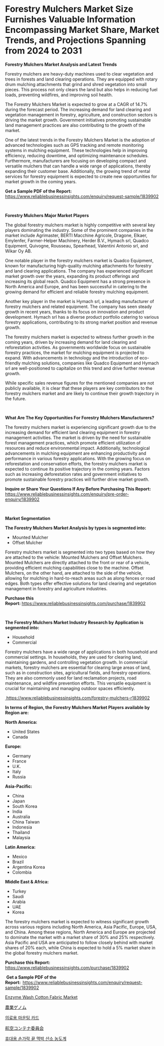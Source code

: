 <p><h1>Forestry Mulchers Market Size Furnishes Valuable Information Encompassing Market Share, Market Trends, and Projections Spanning from 2024 to 2031</h1></p><p><strong>Forestry Mulchers Market Analysis and Latest Trends</strong></p>
<p><p>Forestry mulchers are heavy-duty machines used to clear vegetation and trees in forests and land clearing operations. They are equipped with rotary drum mulching attachments that grind and shred vegetation into small pieces. This process not only clears the land but also helps in reducing fuel loads, preventing wildfires, and improving soil health.</p><p>The Forestry Mulchers Market is expected to grow at a CAGR of 14.7% during the forecast period. The increasing demand for land clearing and vegetation management in forestry, agriculture, and construction sectors is driving the market growth. Government initiatives promoting sustainable land management practices are also contributing to the growth of the market.</p><p>One of the latest trends in the Forestry Mulchers Market is the adoption of advanced technologies such as GPS tracking and remote monitoring systems in mulching equipment. These technologies help in improving efficiency, reducing downtime, and optimizing maintenance schedules. Furthermore, manufacturers are focusing on developing compact and versatile mulchers that can handle a wide range of applications, thereby expanding their customer base. Additionally, the growing trend of rental services for forestry equipment is expected to create new opportunities for market growth in the coming years.</p></p>
<p><strong>Get a Sample PDF of the Report:&nbsp;</strong> <a href="https://www.reliablebusinessinsights.com/enquiry/request-sample/1839902">https://www.reliablebusinessinsights.com/enquiry/request-sample/1839902</a></p>
<p>&nbsp;</p>
<p><strong>Forestry Mulchers Major Market Players</strong></p>
<p><p>The global forestry mulchers market is highly competitive with several key players dominating the industry. Some of the prominent companies in the market include Agrimaster, BERTI Macchine Agricole, Dragone, Elkaer, Emylenfer, Farmer-Helper Machinery, Herder B.V., Hymach srl, Quadco Equipment, Quivogne, Rousseau, Spearhead, Valentini Antonio srl, and Wikar Oy AB.</p><p>One notable player in the forestry mulchers market is Quadco Equipment, known for manufacturing high-quality mulching attachments for forestry and land clearing applications. The company has experienced significant market growth over the years, expanding its product offerings and increasing its global reach. Quadco Equipment has a strong presence in North America and Europe, and has been successful in catering to the growing demand for efficient and reliable forestry mulching equipment.</p><p>Another key player in the market is Hymach srl, a leading manufacturer of forestry mulchers and related equipment. The company has seen steady growth in recent years, thanks to its focus on innovation and product development. Hymach srl has a diverse product portfolio catering to various forestry applications, contributing to its strong market position and revenue growth.</p><p>The forestry mulchers market is expected to witness further growth in the coming years, driven by increasing demand for land clearing and reforestation activities. As governments worldwide focus on sustainable forestry practices, the market for mulching equipment is projected to expand. With advancements in technology and the introduction of eco-friendly mulching solutions, companies like Quadco Equipment and Hymach srl are well-positioned to capitalize on this trend and drive further revenue growth.</p><p>While specific sales revenue figures for the mentioned companies are not publicly available, it is clear that these players are key contributors to the forestry mulchers market and are likely to continue their growth trajectory in the future.</p></p>
<p>&nbsp;</p>
<p><strong>What Are The Key Opportunities For Forestry Mulchers Manufacturers?</strong></p>
<p><p>The forestry mulchers market is experiencing significant growth due to the increasing demand for efficient land clearing equipment in forestry management activities. The market is driven by the need for sustainable forest management practices, which promote efficient utilization of resources and reduce environmental impact. Additionally, technological advancements in mulching equipment are enhancing productivity and performance in various forestry applications. With the growing focus on reforestation and conservation efforts, the forestry mulchers market is expected to continue its positive trajectory in the coming years. Factors such as increasing deforestation rates and government initiatives to promote sustainable forestry practices will further drive market growth.</p></p>
<p><strong>Inquire or Share Your Questions If Any Before Purchasing This Report:</strong> <a href="https://www.reliablebusinessinsights.com/enquiry/pre-order-enquiry/1839902">https://www.reliablebusinessinsights.com/enquiry/pre-order-enquiry/1839902</a></p>
<p>&nbsp;</p>
<p><strong>Market Segmentation</strong></p>
<p><strong>The Forestry Mulchers Market Analysis by types is segmented into:</strong></p>
<p><ul><li>Mounted Mulcher</li><li>Offset Mulcher</li></ul></p>
<p><p>Forestry mulchers market is segmented into two types based on how they are attached to the vehicle: Mounted Mulchers and Offset Mulchers. Mounted Mulchers are directly attached to the front or rear of a vehicle, providing efficient mulching capabilities close to the machine. Offset Mulchers, on the other hand, are attached to the side of the vehicle, allowing for mulching in hard-to-reach areas such as along fences or road edges. Both types offer effective solutions for land clearing and vegetation management in forestry and agriculture industries.</p></p>
<p><strong>Purchase this Report:&nbsp;</strong><a href="https://www.reliablebusinessinsights.com/purchase/1839902">https://www.reliablebusinessinsights.com/purchase/1839902</a></p>
<p>&nbsp;</p>
<p><strong>The Forestry Mulchers Market Industry Research by Application is segmented into:</strong></p>
<p><ul><li>Household</li><li>Commercial</li></ul></p>
<p><p>Forestry mulchers have a wide range of applications in both household and commercial settings. In households, they are used for clearing land, maintaining gardens, and controlling vegetation growth. In commercial markets, forestry mulchers are essential for clearing large areas of land, such as in construction sites, agricultural fields, and forestry operations. They are also commonly used for land reclamation projects, road maintenance, and wildfire prevention efforts. This versatile equipment is crucial for maintaining and managing outdoor spaces efficiently.</p></p>
<p><a href="https://www.reliablebusinessinsights.com/forestry-mulchers-r1839902">&nbsp;https://www.reliablebusinessinsights.com/forestry-mulchers-r1839902</a></p>
<p><strong>In terms of Region, the Forestry Mulchers Market Players available by Region are:</strong></p>
<p>
    <p> <strong> North America: </strong>
        <ul>
            <li>United States</li>
            <li>Canada</li>
        </ul>
        </p> 
    <p> <strong> Europe: </strong>
        <ul>
            <li>Germany</li>
            <li>France</li>
            <li>U.K.</li>
            <li>Italy</li>
            <li>Russia</li>
        </ul>
        </p> 
    <p> <strong> Asia-Pacific: </strong>
        <ul>
            <li>China</li>
            <li>Japan</li>
            <li>South Korea</li>
            <li>India</li>
            <li>Australia</li>
            <li>China Taiwan</li>
            <li>Indonesia</li>
            <li>Thailand</li>
            <li>Malaysia</li>
        </ul>
        </p> 
    <p> <strong> Latin America: </strong>
        <ul>
            <li>Mexico</li>
            <li>Brazil</li>
            <li>Argentina Korea</li>
            <li>Colombia</li>
        </ul>
        </p> 
    <p> <strong> Middle East & Africa: </strong>
        <ul>
            <li>Turkey</li>
            <li>Saudi</li>
            <li>Arabia</li>
            <li>UAE</li>
            <li>Korea</li>
        </ul>
    </p>
    </p>
<p><p>The forestry mulchers market is expected to witness significant growth across various regions including North America, Asia Pacific, Europe, USA, and China. Among these regions, North America and Europe are projected to dominate the market with a market share of 30% and 25% respectively. Asia Pacific and USA are anticipated to follow closely behind with market shares of 20% each, while China is expected to hold a 5% market share in the global forestry mulchers market.</p></p>
<p><strong>Purchase this Report: </strong><a href="https://www.reliablebusinessinsights.com/purchase/1839902">https://www.reliablebusinessinsights.com/purchase/1839902</a></p>
<p>&nbsp;<strong>Get a Sample PDF of the Report:&nbsp;&nbsp;</strong><a href="https://www.reliablebusinessinsights.com/enquiry/request-sample/1839902">https://www.reliablebusinessinsights.com/enquiry/request-sample/1839902</a></p>
<p><strong></strong></p>
<p><p><a href="https://github.com/fauzi1101fauzi/Market-Research-Report-List-1/blob/main/enzyme-wash-cotton-fabric-market.md">Enzyme Wash Cotton Fabric Market</a></p><p><a href="https://github.com/gfggqjbfys368009/Market-Research-Report-List-2/blob/main/9543453119664.md">農業ゲノム</a></p><p><a href="https://github.com/sammyUltyylrich9067856/Market-Research-Report-List-2/blob/main/1650647126828.md">의료용 마운팅 카드</a></p><p><a href="https://github.com/vlcostes/Market-Research-Report-List-2/blob/main/6683504119665.md">航空コンテナ委員会</a></p><p><a href="https://github.com/ConstantinVon/Market-Research-Report-List-1/blob/main/3620755126829.md">휴대용 손가락 끝 맥박 산소 농도계</a></p></p>